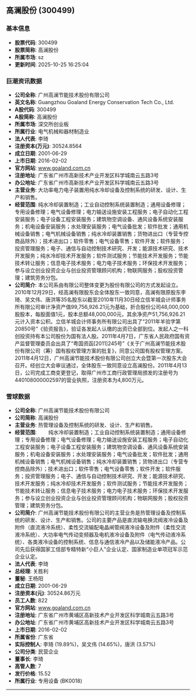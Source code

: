 ## 高澜股份 (300499)

### 基本信息

- **股票代码**: 300499
- **股票简称**: 高澜股份
- **所属市场**: sz
- **更新时间**: 2025-10-25 16:25:04

### 巨潮资讯数据

- **公司全称**: 广州高澜节能技术股份有限公司
- **英文名称**: Guangzhou Goaland Energy Conservation Tech Co., Ltd.
- **A股代码**: 300499
- **A股简称**: 高澜股份
- **所属市场**: 深交所创业板
- **所属行业**: 电气机械和器材制造业
- **法人代表**: 李琦
- **注册资本(万元)**: 30524.8564
- **成立日期**: 2001-06-29
- **上市日期**: 2016-02-02
- **官方网站**: www.goaland.com.cn
- **注册地址**: 广东省广州市高新技术产业开发区科学城南云五路3号
- **办公地址**: 广东省广州市高新技术产业开发区科学城南云五路3号
- **主营业务**: 大功率电力电子装置用纯水冷却设备及控制系统的研发、设计、生产和销售。
- **经营范围**: 纯水冷却装置制造；工业自动控制系统装置制造；通用设备修理；专用设备修理；电气设备修理；电力输送设施安装工程服务；电子自动化工程安装服务；电子设备工程安装服务；建筑物空调设备、通风设备系统安装服务；机电设备安装服务；水处理安装服务；电气设备批发；软件批发；通用机械设备销售；电气机械设备销售；纯水冷却装置销售；货物进出口（专营专控商品除外）；技术进出口；软件零售；电气设备零售；软件开发；软件服务；投资管理服务；电子、通信与自动控制技术研究、开发；能源技术研究、技术开发服务；纯水冷却技术开发服务；软件测试服务；节能技术开发服务；节能技术转让服务；信息电子技术服务；电力电子技术服务；环保技术开发服务；参与设立创业投资企业与创业投资管理顾问机构；物联网服务；股权投资管理；建筑劳务分包。
- **公司简介**: 本公司系由有限公司整体变更为股份有限公司的方式发起设立。2010年12月29日，经高澜有限股东会全体股东一致同意，高澜有限原股东李琦、吴文伟、唐洪等35名股东以截至2010年11月30日经立信羊城会计师事务所有限公司审计净资产值99,756,926.21元为基础，折合股份公司48,000,000股股本，每股面值1元，股本总额48,000,000元，其余净资产51,756,926.21元计入资本公积。立信羊城会计师事务所有限公司出具了“2011年羊验字第20850号”《验资报告》，验证各发起人认缴的出资已全部到位。发起人之一科创投资持有本公司股份为国有法人股。2011年4月7日，广东省人民政府国有资产监督管理委员会出具了“粤国资函[2011]245号”《关于广州高澜节能技术股份有限公司（筹）国有股权管理方案的批复》，同意公司国有股权管理方案。2011年4月12日，广州高澜节能技术股份有限公司创立大会暨第一次股东大会召开。经创立大会审议通过，全体股东一致同意设立高澜股份。2011年4月13日，公司完成工商变更登记，取得广州市工商行政管理局颁发的注册号为440108000002597的营业执照，注册资本为4,800万元。

### 雪球数据

- **公司全称**: 广州高澜节能技术股份有限公司
- **公司简称**: 高澜股份
- **主营业务**: 热管理设备及控制系统的研发、设计、生产和销售。
- **经营范围**: 　　纯水冷却装置制造；工业自动控制系统装置制造；通用设备修理；专用设备修理；电气设备修理；电力输送设施安装工程服务；电子自动化工程安装服务；电子设备工程安装服务；建筑物空调设备、通风设备系统安装服务；机电设备安装服务；水处理安装服务；电气设备批发；软件批发；通用机械设备销售；电气机械设备销售；纯水冷却装置销售；货物进出口（专营专控商品除外）；技术进出口；软件零售；电气设备零售；软件开发；软件服务；投资管理服务；电子、通信与自动控制技术研究、开发；能源技术研究、技术开发服务；纯水冷却技术开发服务；软件测试服务；节能技术开发服务；节能技术转让服务；信息电子技术服务；电力电子技术服务；环保技术开发服务；参与设立创业投资企业与创业投资管理顾问机构；物联网服务；股权投资管理；建筑劳务分包。
- **公司简介**: 广州高澜节能技术股份有限公司的主营业务是热管理设备及控制系统的研发、设计、生产和销售。公司的主要产品是直流输电换流阀液冷设备及附件（直流液冷系统）、柔性交流输配电晶闸管阀液冷设备及附件（柔性交流液冷系统）、大功率电气传动变频器及电机液冷设备及附件（电气传动液冷系统）、各类液冷设备的控制系统、信息与通信液冷产品以及储能液冷产品。公司先后获得国家工信部专精特新“小巨人”企业认定、国家制造业单项冠军示范企业认定。
- **法人代表**: 李琦
- **总经理**: 关胜利
- **董秘**: 王杨阳
- **成立日期**: 2001-06-29
- **注册资本(元)**: 30524.86万元
- **员工人数**: 822
- **官方网站**: www.goaland.com.cn
- **注册地址**: 广东省广州市黄埔区高新技术产业开发区科学城南云五路3号
- **办公地址**: 广东省广州市黄埔区高新技术产业开发区科学城南云五路3号
- **上市日期**: 2016-02-02
- **所属省份**: 广东省
- **实际控制人**: 李琦 (19.89%)，吴文伟 (14.65%)，唐洪 (3.57%)
- **公司分类**: 民营企业
- **董事长**: 李琦
- **高管人数**: 7
- **发行价格**: 15.52
- **所属行业**: 专用设备 (BK0018)

---